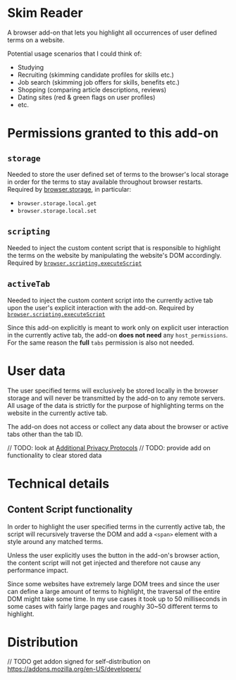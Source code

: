 # Skim Reader
A browser add-on that lets you highlight all occurrences of user defined terms on a website.

Potential usage scenarios that I could think of:
- Studying
- Recruiting (skimming candidate profiles for skills etc.)
- Job search (skimming job offers for skills, benefits etc.)
- Shopping (comparing article descriptions, reviews)
- Dating sites (red & green flags on user profiles)
- etc.

# Permissions granted to this add-on

## `storage` 

Needed to store the user defined set of terms to the browser's local storage in order for the terms to stay available throughout browser restarts.
Required by [browser.storage](https://developer.mozilla.org/en-US/docs/Mozilla/Add-ons/WebExtensions/API/storage), in particular:
- `browser.storage.local.get`
- `browser.storage.local.set`

## `scripting`

Needed to inject the custom content script that is responsible to highlight the terms on the website by manipulating the website's DOM accordingly.
Required by [`browser.scripting.executeScript`](https://developer.mozilla.org/en-US/docs/Mozilla/Add-ons/WebExtensions/API/scripting/executeScript)

## `activeTab`

Needed to inject the custom content script into the currently active tab upon the user's explicit interaction with the add-on.
Required by [`browser.scripting.executeScript`](https://developer.mozilla.org/en-US/docs/Mozilla/Add-ons/WebExtensions/API/scripting/executeScript)

Since this add-on explicitly is meant to work only on explicit user interaction in the currently active tab, the add-on **does not need** any `host_permissions`. For the same reason the **full** `tabs` permission is also not needed.

# User data

The user specified terms will exclusively be stored locally in the browser storage and will never be transmitted by the add-on to any remote servers.
All usage of the data is strictly for the purpose of highlighting terms on the website in the currently active tab.

The add-on does not access or collect any data about the browser or active tabs other than the tab ID.

// TODO: look at [Additional Privacy Protocols](https://extensionworkshop.com/documentation/publish/add-on-policies/)
// TODO: provide add on functionality to clear stored data

# Technical details

## Content Script functionality

In order to highlight the user specified terms in the currently active tab, the script will recursively traverse the DOM and add a `<span>` element with a style around any matched terms.

Unless the user explicitly uses the button in the add-on's browser action, the content script will not get injected and therefore not cause any performance impact. 

Since some websites have extremely large DOM trees and since the user can define a large amount of terms to highlight, the traversal of the entire DOM might take some time. In my use cases it took up to 50 milliseconds in some cases with fairly large pages and roughly 30~50 different terms to highlight.

# Distribution

// TODO get addon signed for self-distribution on https://addons.mozilla.org/en-US/developers/